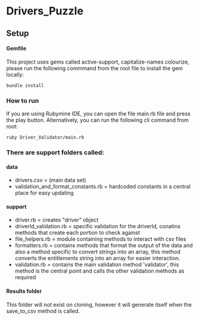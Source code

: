 # Drivers_Puzzle

## Setup
#### Gemfile
This project uses gems called active-support, capitalize-names colourize, please run the following commmand from the root file to install the gem locally:
```
bundle install
```

### How to run
If you are using Rubymine IDE, you can open the file main.rb file and press the play button.
Alternatively, you can run the following cli command from root:
````shell
ruby Driver_Validator/main.rb
````

### There are support folders called:
#### data
* drivers.csv = (main data set)
* validation_and_format_constants.rb = hardcoded constants in a central place for easy updating


#### support
* driver.rb = creates "driver" object
* driverId_validation.rb = specific validation for the driverId, conatins methods that create each portion to check against
* file_helpers.rb = module containing methods to interact with csv files
* formatters.rb = contains methods that format the output of the data and also a method specific to convert strings into an array,
  this method converts the entitlements string into an array for easier interaction.
* validation.rb = contains the main validation method 'validator', this method is the central point and calls the other validation methods as required 


#### Results folder
This folder will not exist on cloning, however it will generate itself when the save_to_csv method is called. 
